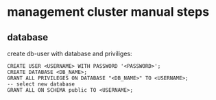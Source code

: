 # management cluster manual steps

## database
create db-user with database and priviliges:
```
CREATE USER <USERNAME> WITH PASSWORD '<PASSWORD>';
CREATE DATABASE <DB_NAME>;
GRANT ALL PRIVILEGES ON DATABASE "<DB_NAME>" TO <USERNAME>;
-- select new database
GRANT ALL ON SCHEMA public TO <USERNAME>;
```